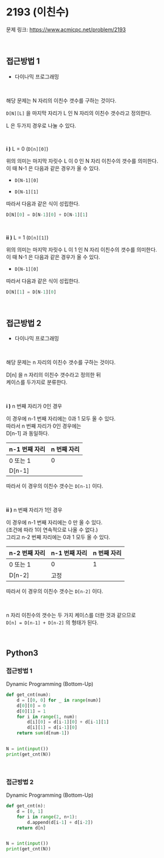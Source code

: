# 2193 (이친수)

문제 링크: <https://www.acmicpc.net/problem/2193>

<br>

## 접근방법 1

- 다이나믹 프로그래밍

<br>

해당 문제는 N 자리의 이친수 갯수를 구하는 것이다.  

`D[N][L]` 을 마지막 자리가 L 인 N 자리의 이친수 갯수라고 정의한다.  

L 은 두가지 경우로 나눌 수 있다.  

<br>

**i )** L = 0 (`D[n][0]`)  

위의 의미는 마지막 자릿수 L 이 0 인 N 자리 이친수의 갯수를 의미한다.  
이 때 N-1 은 다음과 같은 경우가 올 수 있다.  

- `D[N-1][0]`

- `D[N-1][1]`

따라서 다음과 같은 식이 성립한다.  

```python
D[N][0] = D[N-1][0] + D[N-1][1]
```

<br>

**ii )** L = 1 (`D[n][1]`)  

위의 의미는 마지막 자릿수 L 이 1 인 N 자리 이친수의 갯수를 의미한다.  
이 때 N-1 은 다음과 같은 경우가 올 수 있다.  

- `D[N-1][0]`

따라서 다음과 같은 식이 성립한다.  

```python
D[N][1] = D[N-1][0]
```

<br>

## 접근방법 2

- 다이나믹 프로그래밍

<br>

해당 문제는 n 자리의 이친수 갯수를 구하는 것이다.  

D[n] 을 n 자리의 이친수 갯수라고 정의한 뒤  
케이스를 두가지로 분류한다.  

<br>

**i )** n 번째 자리가 0인 경우

이 경우에 n-1 번째 자리에는 0과 1 모두 올 수 있다.  
따라서 n 번째 자리가 0인 경우에는  
D[n-1] 과 동일하다.  

| n-1 번째 자리 | n 번째 자리 |
|--------------|------------|
| 0 또는 1     | 0          |
| D[n-1]     |            |

따라서 이 경우의 이친수 갯수는 `D[n-1]` 이다.

<br>

**ii )** n 번째 자리가 1인 경우

이 경우에 n-1 번째 자리에는 0 만 올 수 있다.  
(조건에 따라 1이 연속적으로 나올 수 없다.)  
그리고 n-2 번째 자리에는 0과 1 모두 올 수 있다.  

| n-2 번째 자리 | n-1 번째 자리 | n 번째 자리 |
|--------------|--------------|------------|
| 0 또는 1     | 0            | 1          |
| D[n-2]     | 고정         |            |

따라서 이 경우의 이친수 갯수는 `D[n-2]` 이다.

<br>

n 자리 이친수의 갯수는 두 가지 케이스를 더한 것과 같으므로  
`D[n] = D[n-1] + D[n-2]` 의 형태가 된다.  

<br>

## Python3

### 접근방법 1

Dynamic Programming (Bottom-Up)

```python
def get_cnt(num):
    d = [[0, 0] for _ in range(num)]
    d[0][0] = 0
    d[0][1] = 1
    for i in range(1, num):
        d[i][0] = d[i-1][0] + d[i-1][1]
        d[i][1] = d[i-1][0]
    return sum(d[num-1])


N = int(input())
print(get_cnt(N))
```

<br>

### 접근방법 2

Dynamic Programming (Bottom-Up)

```python
def get_cnt(n):
    d = [0, 1]
    for i in range(2, n+1):
        d.append(d[i-1] + d[i-2])
    return d[n]


N = int(input())
print(get_cnt(N))
```
